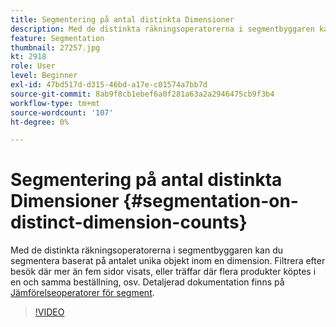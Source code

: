 ```yaml
---
title: Segmentering på antal distinkta Dimensioner
description: Med de distinkta räkningsoperatorerna i segmentbyggaren kan du segmentera baserat på antalet unika objekt inom en dimension. Filtrera efter besök där mer än fem sidor visats, eller träffar där flera produkter köptes i en och samma beställning, osv.
feature: Segmentation
thumbnail: 27257.jpg
kt: 2918
role: User
level: Beginner
exl-id: 47bd517d-d315-46bd-a17e-c01574a7bb7d
source-git-commit: 8ab9f8cb1ebef6a0f281a63a2a2946475cb9f3b4
workflow-type: tm+mt
source-wordcount: '107'
ht-degree: 0%

---
```


# Segmentering på antal distinkta Dimensioner {#segmentation-on-distinct-dimension-counts}

Med de distinkta räkningsoperatorerna i segmentbyggaren kan du segmentera baserat på antalet unika objekt inom en dimension. Filtrera efter besök där mer än fem sidor visats, eller träffar där flera produkter köptes i en och samma beställning, osv. Detaljerad dokumentation finns på [Jämförelseoperatorer för segment](https://experienceleague.adobe.com/docs/analytics/components/segmentation/segment-reference/seg-operators.html?lang=sv-SE).

>[!VIDEO](https://video.tv.adobe.com/v/27257/?quality=12&learn=on)
